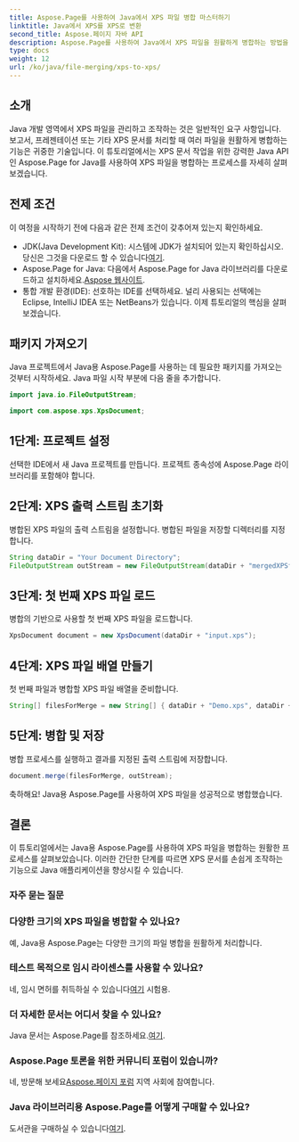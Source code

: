 ```yaml
---
title: Aspose.Page를 사용하여 Java에서 XPS 파일 병합 마스터하기
linktitle: Java에서 XPS를 XPS로 변환
second_title: Aspose.페이지 자바 API
description: Aspose.Page를 사용하여 Java에서 XPS 파일을 원활하게 병합하는 방법을 알아보세요. 효율적인 문서 조작을 위한 단계별 가이드를 따르세요. 지금 Java 개발 기술을 향상시켜 보세요!
type: docs
weight: 12
url: /ko/java/file-merging/xps-to-xps/
---
```

## 소개
Java 개발 영역에서 XPS 파일을 관리하고 조작하는 것은 일반적인 요구 사항입니다. 보고서, 프레젠테이션 또는 기타 XPS 문서를 처리할 때 여러 파일을 원활하게 병합하는 기능은 귀중한 기술입니다. 이 튜토리얼에서는 XPS 문서 작업을 위한 강력한 Java API인 Aspose.Page for Java를 사용하여 XPS 파일을 병합하는 프로세스를 자세히 살펴보겠습니다.
## 전제 조건
이 여정을 시작하기 전에 다음과 같은 전제 조건이 갖추어져 있는지 확인하세요.
-  JDK(Java Development Kit): 시스템에 JDK가 설치되어 있는지 확인하십시오. 당신은 그것을 다운로드 할 수 있습니다[여기](https://www.oracle.com/java/technologies/javase-downloads.html).
-  Aspose.Page for Java: 다음에서 Aspose.Page for Java 라이브러리를 다운로드하고 설치하세요.[Aspose 웹사이트](https://purchase.aspose.com/buy). 
- 통합 개발 환경(IDE): 선호하는 IDE를 선택하세요. 널리 사용되는 선택에는 Eclipse, IntelliJ IDEA 또는 NetBeans가 있습니다.
이제 튜토리얼의 핵심을 살펴보겠습니다.
## 패키지 가져오기
Java 프로젝트에서 Java용 Aspose.Page를 사용하는 데 필요한 패키지를 가져오는 것부터 시작하세요. Java 파일 시작 부분에 다음 줄을 추가합니다.
```java
import java.io.FileOutputStream;

import com.aspose.xps.XpsDocument;
```
## 1단계: 프로젝트 설정
선택한 IDE에서 새 Java 프로젝트를 만듭니다. 프로젝트 종속성에 Aspose.Page 라이브러리를 포함해야 합니다.
## 2단계: XPS 출력 스트림 초기화
병합된 XPS 파일의 출력 스트림을 설정합니다. 병합된 파일을 저장할 디렉터리를 지정합니다.
```java
String dataDir = "Your Document Directory";
FileOutputStream outStream = new FileOutputStream(dataDir + "mergedXPSfiles.xps");
```
## 3단계: 첫 번째 XPS 파일 로드
병합의 기반으로 사용할 첫 번째 XPS 파일을 로드합니다.
```java
XpsDocument document = new XpsDocument(dataDir + "input.xps");
```
## 4단계: XPS 파일 배열 만들기
첫 번째 파일과 병합할 XPS 파일 배열을 준비합니다.
```java
String[] filesForMerge = new String[] { dataDir + "Demo.xps", dataDir + "sample.xps" };
```
## 5단계: 병합 및 저장
병합 프로세스를 실행하고 결과를 지정된 출력 스트림에 저장합니다.
```java
document.merge(filesForMerge, outStream);
```
축하해요! Java용 Aspose.Page를 사용하여 XPS 파일을 성공적으로 병합했습니다.
## 결론
이 튜토리얼에서는 Java용 Aspose.Page를 사용하여 XPS 파일을 병합하는 원활한 프로세스를 살펴보았습니다. 이러한 간단한 단계를 따르면 XPS 문서를 손쉽게 조작하는 기능으로 Java 애플리케이션을 향상시킬 수 있습니다.
### 자주 묻는 질문
### 다양한 크기의 XPS 파일을 병합할 수 있나요?
예, Java용 Aspose.Page는 다양한 크기의 파일 병합을 원활하게 처리합니다.
### 테스트 목적으로 임시 라이센스를 사용할 수 있나요?
 네, 임시 면허를 취득하실 수 있습니다[여기](https://purchase.aspose.com/temporary-license/) 시험용.
### 더 자세한 문서는 어디서 찾을 수 있나요?
 Java 문서는 Aspose.Page를 참조하세요.[여기](https://reference.aspose.com/page/java/).
### Aspose.Page 토론을 위한 커뮤니티 포럼이 있습니까?
 네, 방문해 보세요[Aspose.페이지 포럼](https://forum.aspose.com/c/page/39) 지역 사회에 참여합니다.
### Java 라이브러리용 Aspose.Page를 어떻게 구매할 수 있나요?
 도서관을 구매하실 수 있습니다[여기](https://purchase.aspose.com/buy).